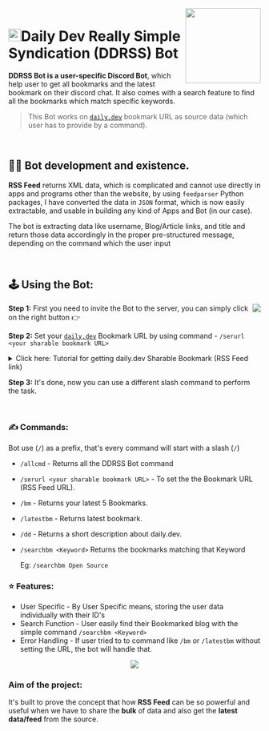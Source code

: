 <img align="right" src="https://user-images.githubusercontent.com/51878265/158046499-30013c0f-9fab-41cf-aad3-71c48c82c2f8.gif" height=150px>
<h1><img src="https://user-images.githubusercontent.com/51878265/158064566-853b9c0a-342f-4597-b88e-40a1cb9621cc.png" height=25>Daily Dev Really Simple Syndication (DDRSS) Bot</h1>

**DDRSS Bot is a user-specific Discord Bot**, which help user to get all bookmarks and the latest bookmark on their discord chat. It also comes with a search feature to find all the bookmarks which match specific keywords.
<br/>

> This Bot works on [`daily.dev`](https://daily.dev/) bookmark URL as source data (which user has to provide by a command).

<br/>

## 👨‍💻 Bot development and existence.

**RSS Feed** returns XML data, which is complicated and cannot use directly in apps and programs other than the website, by using `feedparser` Python packages, I have converted the data in `JSON` format, which is now easily extractable,  and usable in building any kind of Apps and Bot (in our case).

The bot is extracting data like username, Blog/Article links, and title and return those data accordingly in the proper pre-structured message, depending on the command which the user input

<br/>

## 🕹️ Using the Bot:

<img align ="right" src="https://user-images.githubusercontent.com/51878265/158052899-f3e0760e-cef5-4eeb-bf47-1d9e2e5b2ee4.png">**Step 1:** First you need to invite the Bot to the server, you can simply click on the right button 👉
 
**Step 2:** Set your [`daily.dev`](https://daily.dev/) Bookmark URL by using command - `/serurl <your sharable bookmark URL>`

<details>
 
 <summary> Click here: Tutorial for getting daily.dev Sharable Bookmark (RSS Feed link) </summary>

https://user-images.githubusercontent.com/51878265/158066794-5129f6f5-15ae-4b99-a764-e3e59bef8631.mp4
 <h6>Video Source - daily.dev Twitter<h6>
  
</details>

**Step 3:** It's done, now you can use a different slash command to perform the task.

<br/>

### ✍️ Commands:

Bot use (`/`) as a prefix, that's every command will start with a slash (`/`)

- `/allcmd` - Returns all the DDRSS Bot command

- `/serurl <your sharable bookmark URL>` - To set the the Bookmark URL (RSS Feed URL).

- `/bm` - Returns your latest 5 Bookmarks.

- `/latestbm` - Returns latest bookmark.

- `/dd` - Returns a short description about daily.dev.

- `/searchbm <Keyword>` <keyword> Returns the bookmarks matching that Keyword
  
  Eg: `/searchbm Open Source`
  
### ⭐ Features:
  
  - User Specific - By User Specific means, storing the user data individually with their ID's
  - Search Function - User easily find their Bookmarked blog with the simple command `/searchbm <Keyword>`
  - Error Handling - If user tried to to command like `/bm` or `/latestbm` without setting the URL, the bot will handle that.
  
  <p align="center"><img src="https://user-images.githubusercontent.com/51878265/158070808-7f2a0cb6-3d0e-4c14-88fa-2fb4aa6c9b53.png"></p>


### Aim of the project:

It's built to prove the concept that how **RSS Feed** can be so powerful and useful when we have to share the **bulk** of data and also get the **latest data/feed** from the source. 
  
